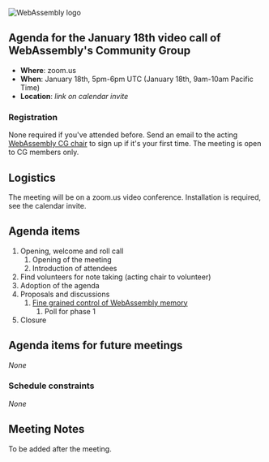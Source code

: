 ![WebAssembly logo](/images/WebAssembly.png)

## Agenda for the January 18th video call of WebAssembly's Community Group

- **Where**: zoom.us
- **When**: January 18th, 5pm-6pm UTC (January 18th, 9am-10am Pacific Time)
- **Location**: *link on calendar invite*

### Registration

None required if you've attended before. Send an email to the acting [WebAssembly CG chair](mailto:webassembly-cg-chair@chromium.org)
to sign up if it's your first time. The meeting is open to CG members only.

## Logistics

The meeting will be on a zoom.us video conference.
Installation is required, see the calendar invite.

## Agenda items

1. Opening, welcome and roll call
    1. Opening of the meeting
    1. Introduction of attendees
1. Find volunteers for note taking (acting chair to volunteer)
1. Adoption of the agenda
1. Proposals and discussions
    1. [Fine grained control of WebAssembly memory](https://github.com/WebAssembly/design/issues/1439)
       1. Poll for phase 1
3. Closure

## Agenda items for future meetings

*None*

### Schedule constraints

*None*

## Meeting Notes

To be added after the meeting.

